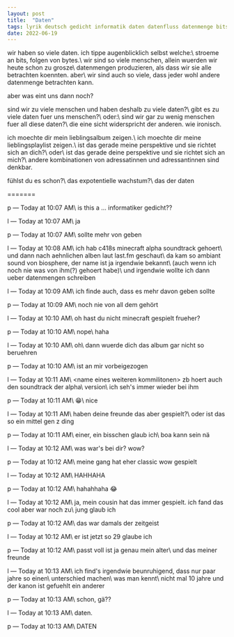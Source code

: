 ```yaml
---
layout: post
title:  "Daten"
tags: lyrik deutsch gedicht informatik daten datenfluss datenmenge bits bytes gen-z millenial minecraft wow
date: 2022-06-19
---
```


wir haben so viele daten. ich tippe augenblicklich selbst welche:\\
stroeme an bits, folgen von bytes.\\
wir sind so viele menschen, allein wuerden wir heute schon zu grosze\\
datenmengen produzieren, als dass wir sie alle betrachten koennten. aber\\
wir sind auch so viele, dass jeder wohl andere datenmenge betrachten kann. 

aber was eint uns dann noch?

sind wir zu viele menschen und haben deshalb zu viele daten?\\
gibt es zu viele daten fuer uns menschen?\\
oder:\\
sind wir gar zu wenig menschen fuer all diese daten?\\
die eine sicht widerspricht der anderen. wie ironisch. 

ich moechte dir mein lieblingsalbum zeigen.\\
ich moechte dir meine lieblingsplaylist zeigen.\\
ist das gerade meine perspektive und sie richtet sich an dich?\\
oder\\
ist das gerade deine perspektive und sie richtet sich an mich?\\
andere kombinationen von adressatinnen und adressantinnen sind denkbar.

fühlst du es schon?\\
das expotentielle wachstum?\\
das der daten


=======

p — Today at 10:07 AM\\
is this a ... informatiker gedicht??

l — Today at 10:07 AM\\
ja

p — Today at 10:07 AM\\
sollte mehr von geben

l — Today at 10:08 AM\\
ich hab c418s minecraft alpha soundtrack gehoert\\
und dann nach aehnlichen alben laut last.fm geschaut\\
da kam so ambiant sound von biosphere, der name ist ja irgendwie bekannt\\
(auch wenn ich noch nie was von ihm(?) gehoert habe)\\
und irgendwie wollte ich dann ueber datenmengen schreiben

l — Today at 10:09 AM\\
ich finde auch, dass es mehr davon geben sollte

p — Today at 10:09 AM\\
noch nie von all dem gehört

l — Today at 10:10 AM\\
oh hast du nicht minecraft gespielt frueher?

p — Today at 10:10 AM\\
nope\\
haha

l — Today at 10:10 AM\\
oh\\
dann wuerde dich das album gar nicht so beruehren

p — Today at 10:10 AM\\
ist an mir vorbeigezogen

l — Today at 10:11 AM\\
\<name eines weiteren kommilitonen\> zb hoert auch den soundtrack der alpha\\
version\\
ich seh's immer wieder bei ihm

p — Today at 10:11 AM\\
😁\\
nice

l — Today at 10:11 AM\\
haben deine freunde das aber gespielt?\\
oder ist das so ein mittel gen z ding

p — Today at 10:11 AM\\
einer, ein bisschen glaub ich\\
boa kann sein nä

l — Today at 10:12 AM\\
was war's bei dir? wow?

p — Today at 10:12 AM\\
meine gang hat eher classic wow gespielt

l — Today at 10:12 AM\\
HAHHAHA

p — Today at 10:12 AM\\
hahahhaha
😂

l — Today at 10:12 AM\\
ja, mein cousin hat das immer gespielt. ich fand das cool aber war noch zu\\
jung glaub ich

p — Today at 10:12 AM\\
das war damals der zeitgeist

l — Today at 10:12 AM\\
er ist jetzt so 29 glaube ich

p — Today at 10:12 AM\\
passt voll ist ja genau mein alter\\
und das meiner freunde 

l — Today at 10:13 AM\\
ich find's irgendwie beunruhigend, dass nur paar jahre so einen\\
unterschied machen\\
was man kennt\\
nicht mal 10 jahre und der kanon ist gefuehlt ein anderer

p — Today at 10:13 AM\\
schon, gä??
  
l — Today at 10:13 AM\\
daten.
  
p — Today at 10:13 AM\\
DATEN
